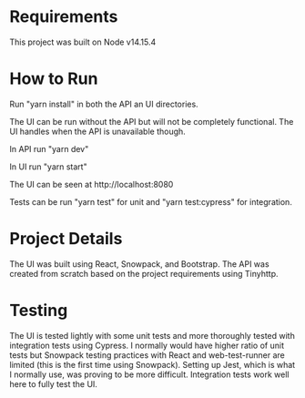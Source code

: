 # Requirements

This project was built on Node v14.15.4

# How to Run

Run "yarn install" in both the API an UI directories. 

The UI can be run without the API but will not be completely functional. The UI handles when the API is unavailable though. 

In API run "yarn dev"

In UI run "yarn start"

The UI can be seen at http://localhost:8080

Tests can be run "yarn test" for unit and "yarn test:cypress" for integration.

# Project Details

The UI was built using React, Snowpack, and Bootstrap. The API was created from scratch based on the project requirements using Tinyhttp. 

# Testing

The UI is tested lightly with some unit tests and more thoroughly tested with integration tests using Cypress. I normally would have higher ratio of unit tests but Snowpack testing practices with React and web-test-runner are limited (this is the first time using Snowpack). Setting up Jest, which is what I normally use, was proving to be more difficult. Integration tests work well here to fully test the UI.
